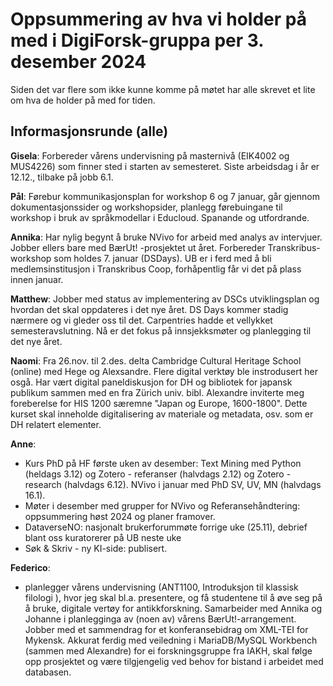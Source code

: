 
# Oppsummering av hva vi holder på med i DigiForsk-gruppa per 3. desember 2024

Siden det var flere som ikke kunne komme på møtet har alle skrevet et lite om hva de holder på med for tiden.

## Informasjonsrunde (alle)

**Gisela**: Forbereder vårens undervisning på masternivå (EIK4002 og MUS4226) som finner sted i starten av semesteret.  Siste arbeidsdag i år er 12.12., tilbake på jobb 6.1.

**Pål**: Førebur kommunikasjonsplan for workshop 6 og 7 januar, går gjennom dokumentasjonssider og workshopsider, planlegg førebuingane til workshop i bruk av språkmodellar i Educloud. Spanande og utfordrande.

**Annika**: Har nylig begynt å bruke NVivo for arbeid med analys av intervjuer. Jobber ellers bare med BærUt! -prosjektet ut året. Forbereder Transkribus-workshop som holdes 7. januar (DSDays). UB er i ferd med å bli medlemsinstitusjon i Transkribus Coop, forhåpentlig får vi det på plass innen januar.

**Matthew**: Jobber med status av implementering av DSCs utviklingsplan og hvordan det skal oppdateres i det nye året. DS Days kommer stadig nærmere og vi gleder oss til det. Carpentries hadde et vellykket semesteravslutning. Nå er det fokus på innsjekksmøter og planlegging til det nye året.

**Naomi**: Fra 26.nov. til 2.des. delta Cambridge Cultural Heritage School (online) med Hege og Alexsandre. Flere digital verktøy ble instrodusert her osgå. Har vært digital paneldiskusjon for DH og bibliotek for japansk publikum sammen med en fra Zürich univ. bibl. Alexandre inviterte meg foreberelse for HIS 1200 særemne "Japan og Europe, 1600-1800". Dette kurset skal inneholde digitalisering av materiale og metadata, osv. som er DH relatert elementer. 

**Anne**:
- Kurs PhD på HF første uken av desember: Text Mining med Python (heldags 3.12) og Zotero - referanser (halvdags 2.12) og Zotero - research (halvdags 6.12). NVivo i januar med PhD SV, UV, MN (halvdags 16.1).
- Møter i desember med grupper for NVivo og Referansehåndtering: oppsummering høst 2024 og planer framover.
- DataverseNO: nasjonalt brukerforummøte forrige uke (25.11), debrief blant oss kuratorerer på UB neste uke
- Søk & Skriv - ny KI-side: publisert. 

**Federico**:
- planlegger vårens undervisning (ANT1100, Introduksjon til klassisk filologi ), hvor jeg skal bl.a. presentere, og få studentene til å øve seg på å bruke, digitale vertøy for antikkforskning. Samarbeider med Annika og Johanne i planlegginga av (noen av) vårens BærUt!-arrangement. Jobber med et sammendrag for et konferansebidrag om XML-TEI for Mykensk. Akkurat ferdig med veiledning i MariaDB/MySQL Workbench (sammen med Alexandre) for ei forskningsgruppe fra IAKH, skal følge opp prosjektet og være tilgjengelig ved behov for bistand i arbeidet med databasen.

